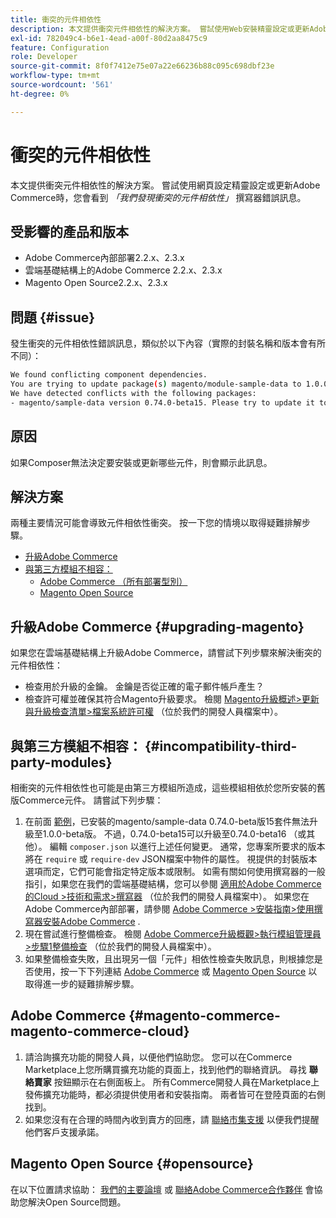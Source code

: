 ```yaml
---
title: 衝突的元件相依性
description: 本文提供衝突元件相依性的解決方案。 嘗試使用Web安裝精靈設定或更新Adobe Commerce時，您會看到*「我們找到衝突的元件相依性」*撰寫器錯誤訊息。
exl-id: 782049c4-b6e1-4ead-a00f-80d2aa8475c9
feature: Configuration
role: Developer
source-git-commit: 8f0f7412e75e07a22e66236b88c095c698dbf23e
workflow-type: tm+mt
source-wordcount: '561'
ht-degree: 0%

---
```


# 衝突的元件相依性

本文提供衝突元件相依性的解決方案。 嘗試使用網頁設定精靈設定或更新Adobe Commerce時，您會看到 *「我們發現衝突的元件相依性」* 撰寫器錯誤訊息。

## 受影響的產品和版本

* Adobe Commerce內部部署2.2.x、2.3.x
* 雲端基礎結構上的Adobe Commerce 2.2.x、2.3.x
* Magento Open Source2.2.x、2.3.x


## 問題 {#issue}

發生衝突的元件相依性錯誤訊息，類似於以下內容（實際的封裝名稱和版本會有所不同）：

```bash
We found conflicting component dependencies.
You are trying to update package(s) magento/module-sample-data to 1.0.0-beta
We have detected conflicts with the following packages:
- magento/sample-data version 0.74.0-beta15. Please try to update it to one of the following package versions: 0.74.0-beta16, 0.74.0-beta14, 0.74.0-beta13, 0.74.0-beta12, 0.74.0-beta11, 0.74.0-beta10, 0.74.0-beta9, 0.74.0-beta8, 0.74.0-beta7
```

## 原因

如果Composer無法決定要安裝或更新哪些元件，則會顯示此訊息。

## 解決方案

兩種主要情況可能會導致元件相依性衝突。 按一下您的情境以取得疑難排解步驟。

* [升級Adobe Commerce](#upgrading-magento)
* [與第三方模組不相容：](#incompatibility-third-party-modules)
   * [Adobe Commerce （所有部署型別）](#magento-commerce-magento-commerce-cloud)
   * [Magento Open Source](#opensource)

## 升級Adobe Commerce {#upgrading-magento}

如果您在雲端基礎結構上升級Adobe Commerce，請嘗試下列步驟來解決衝突的元件相依性：

* 檢查用於升級的金鑰。 金鑰是否從正確的電子郵件帳戶產生？
* 檢查許可權並確保其符合Magento升級要求。 檢閱 [Magento升級概述>更新與升級檢查清單>檔案系統許可權](https://devdocs.magento.com/guides/v2.3/comp-mgr/prereq/prereq_compman-checklist.html#perms) （位於我們的開發人員檔案中）。

## 與第三方模組不相容： {#incompatibility-third-party-modules}

相衝突的元件相依性也可能是由第三方模組所造成，這些模組相依於您所安裝的舊版Commerce元件。 請嘗試下列步驟：

1. 在前面 [範例](#issue)，已安裝的magento/sample-data 0.74.0-beta版15套件無法升級至1.0.0-beta版。 不過，0.74.0-beta15可以升級至0.74.0-beta16 （或其他）。 編輯 `composer.json` 以進行上述任何變更。 通常，您專案所要求的版本將在 `require` 或 `require-dev` JSON檔案中物件的屬性。 視提供的封裝版本選項而定，它們可能會指定特定版本或限制。 如需有關如何使用撰寫器的一般指引，如果您在我們的雲端基礎結構，您可以參閱 [適用於Adobe Commerce的Cloud >技術和需求>撰寫器](https://devdocs.magento.com/cloud/reference/cloud-composer.html#files) （位於我們的開發人員檔案中）。 如果您在Adobe Commerce內部部署，請參閱 [Adobe Commerce >安裝指南>使用撰寫器安裝Adobe Commerce](https://devdocs.magento.com/guides/v2.4/install-gde/composer.html) .
1. 現在嘗試進行整備檢查。 檢閱 [Adobe Commerce升級概觀>執行模組管理員>步驟1整備檢查](https://devdocs.magento.com/guides/v2.3/comp-mgr/module-man/compman-readiness.html) （位於我們的開發人員檔案中）。
1. 如果整備檢查失敗，且出現另一個「元件」相依性檢查失敗訊息，則根據您是否使用，按一下下列連結 [Adobe Commerce](#magento-commerce-magento-commerce-cloud) 或 [Magento Open Source](#opensource) 以取得進一步的疑難排解步驟。

## Adobe Commerce {#magento-commerce-magento-commerce-cloud}

1. 請洽詢擴充功能的開發人員，以便他們協助您。 您可以在Commerce Marketplace上您所購買擴充功能的頁面上，找到他們的聯絡資訊。 尋找 **聯絡賣家** 按鈕顯示在右側面板上。 所有Commerce開發人員在Marketplace上發佈擴充功能時，都必須提供使用者和安裝指南。 兩者皆可在登陸頁面的右側找到。
1. 如果您沒有在合理的時間內收到賣方的回應，請 [聯絡市集支援](mailto:commercemarketplacesupport@adobe.com) 以便我們提醒他們客戶支援承諾。

## Magento Open Source {#opensource}

在以下位置請求協助： [我們的主要論壇](https://community.magento.com/) 或 [聯絡Adobe Commerce合作夥伴](https://magento.com/find-a-partner) 會協助您解決Open Source問題。
